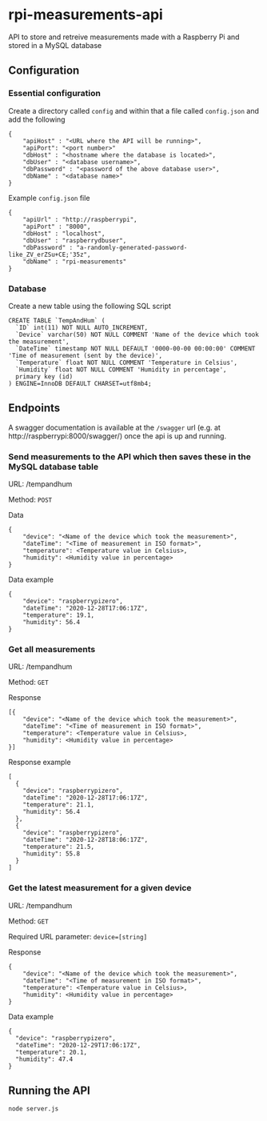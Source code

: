 # rpi-measurements-api
API to store and retreive measurements made with a Raspberry Pi and stored in a MySQL database

## Configuration

### Essential configuration
Create a directory called `config` and within that a file called `config.json` and add the following
```
{
    "apiHost" : "<URL where the API will be running>",
    "apiPort": "<port number>"
    "dbHost" : "<hostname where the database is located>",
    "dbUser" : "<database username>",
    "dbPassword" : "<password of the above database user>",
    "dbName" : "<database name>"
}
```
Example `config.json` file
```
{
    "apiUrl" : "http://raspberrypi",
    "apiPort" : "8000",
    "dbHost" : "localhost",
    "dbUser" : "raspberrydbuser",
    "dbPassword" : "a-randomly-generated-password-like_ZV_erZSu+CE;'35z",
    "dbName" : "rpi-measurements"
}
```

### Database
Create a new table using the following SQL script
```
CREATE TABLE `TempAndHum` (
  `ID` int(11) NOT NULL AUTO_INCREMENT,
  `Device` varchar(50) NOT NULL COMMENT 'Name of the device which took the measurement',
  `DateTime` timestamp NOT NULL DEFAULT '0000-00-00 00:00:00' COMMENT 'Time of measurement (sent by the device)',
  `Temperature` float NOT NULL COMMENT 'Temperature in Celsius',
  `Humidity` float NOT NULL COMMENT 'Humidity in percentage',
  primary key (id)
) ENGINE=InnoDB DEFAULT CHARSET=utf8mb4;
```

## Endpoints

A swagger documentation is available at the `/swagger` url (e.g. at http://raspberrypi:8000/swagger/) once the api is up and running. 

### Send measurements to the API which then saves these in the MySQL database table
URL: /tempandhum

Method: `POST`

Data
```
{
    "device": "<Name of the device which took the measurement>",
    "dateTime": "<Time of measurement in ISO format>",
    "temperature": <Temperature value in Celsius>,
    "humidity": <Humidity value in percentage>
}
```

Data example
```
{
    "device": "raspberrypizero",
    "dateTime": "2020-12-28T17:06:17Z",
    "temperature": 19.1,
    "humidity": 56.4
}
```

### Get **all** measurements
URL: /tempandhum

Method: `GET`

Response
```
[{
    "device": "<Name of the device which took the measurement>",
    "dateTime": "<Time of measurement in ISO format>",
    "temperature": <Temperature value in Celsius>,
    "humidity": <Humidity value in percentage>
}]
```

Response example
```
[
  {
    "device": "raspberrypizero",
    "dateTime": "2020-12-28T17:06:17Z",
    "temperature": 21.1,
    "humidity": 56.4
  },
  {
    "device": "raspberrypizero",
    "dateTime": "2020-12-28T18:06:17Z",
    "temperature": 21.5,
    "humidity": 55.8
  }
]
```

### Get the **latest** measurement for a given **device**
URL: /tempandhum

Method: `GET`

Required URL parameter: `device=[string]`


Response
```
{
    "device": "<Name of the device which took the measurement>",
    "dateTime": "<Time of measurement in ISO format>",
    "temperature": <Temperature value in Celsius>,
    "humidity": <Humidity value in percentage>
}
```

Data example
```
{
  "device": "raspberrypizero",
  "dateTime": "2020-12-29T17:06:17Z",
  "temperature": 20.1,
  "humidity": 47.4
}
```

## Running the API
```
node server.js
```